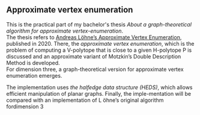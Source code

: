 ## Approximate vertex enumeration

This is the practical part of my bachelor's thesis *About a graph-theoretical algorithm for approximate vertex-enumeration*.\
The thesis refers to [Andreas Löhne’s Approximate Vertex Enumeration](https://arxiv.org/abs/2007.06325), published in 2020. 
There, the *approximate vertex enumeration*, which is the problem of computing a V-polytope that is close to a given H-polytope P is discussed and an approximate variant of Motzkin’s Double Description Method is developed.  
For dimension three, a graph-theoretical version for approximate vertex enumeration emerges.

The implementation uses *the halfedge data structure (HEDS)*, which allows efficient manipulation of planar graphs.  Finally, the imple-mentation will be compared with an implementation of L ̈ohne’s original algorithm fordimension 3
